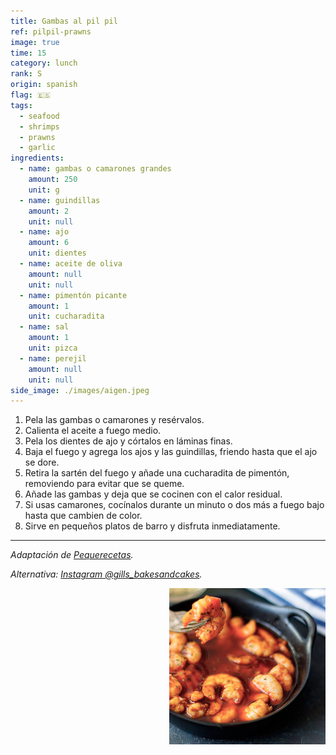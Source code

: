 ```yaml
---
title: Gambas al pil pil
ref: pilpil-prawns
image: true
time: 15
category: lunch
rank: S
origin: spanish
flag: 🇪🇸
tags:
  - seafood
  - shrimps
  - prawns
  - garlic
ingredients:
  - name: gambas o camarones grandes
    amount: 250
    unit: g
  - name: guindillas
    amount: 2
    unit: null
  - name: ajo
    amount: 6
    unit: dientes
  - name: aceite de oliva
    amount: null
    unit: null
  - name: pimentón picante
    amount: 1
    unit: cucharadita
  - name: sal
    amount: 1
    unit: pizca
  - name: perejil
    amount: null
    unit: null
side_image: ./images/aigen.jpeg
---
```


1. Pela las gambas o camarones y resérvalos.
2. Calienta el aceite a fuego medio.
3. Pela los dientes de ajo y córtalos en láminas finas.
4. Baja el fuego y agrega los ajos y las guindillas, friendo hasta que el ajo se dore.
5. Retira la sartén del fuego y añade una cucharadita de pimentón, removiendo para evitar que se queme.
6. Añade las gambas y deja que se cocinen con el calor residual.
7. Si usas camarones, cocínalos durante un minuto o dos más a fuego bajo hasta que cambien de color.
8. Sirve en pequeños platos de barro y disfruta inmediatamente.

---

_Adaptación de [Pequerecetas](https://www.pequerecetas.com/receta/gambas-al-pil-pil/)._

_Alternativa: [Instagram @gills_bakesandcakes](https://www.instagram.com/reel/Cg6ripylt5k/?utm_source=ig_web_copy_link&igsh=cjJoZHQ0NzQwemNl)._

<img src="images/pilpil_prawns.jpg" style="width:250px; float:right;"/>
